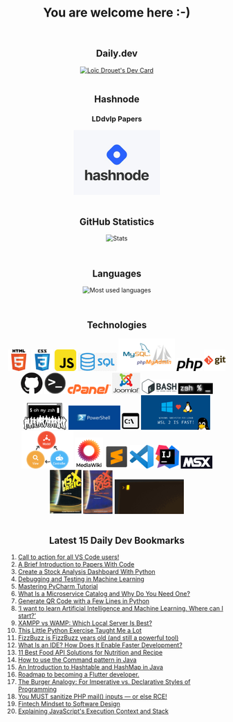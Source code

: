 <h1 align="center"> You are welcome here :-)</h1>

<br />

<div align="center">
    <h2>Daily.dev</h2>    
    <a href="https://app.daily.dev/LDdvlp">
        <img
            src="https://api.daily.dev/devcards/6a2db644d7b342d5924aa8a261fc3c97.png?r=d2h" width="400"
            alt="Loïc Drouet's Dev Card" 
        />
    </a>
</div>

<br />

<div align="center">
    <h2>Hashnode</h2>
    <h3>LDdvlp Papers</h3>
    <a href="https://lddvlp.hashnode.dev/">
        <img 
            src="/images/00-hashnode-logo.jfif" 
            width="200" alt="LDdvlp Papers" 
        />
    </a>
</div>

<br />

<div align="center">
    <h2>GitHub Statistics</h2>
    
![Stats](https://github-readme-stats.vercel.app/api?username=lddvlp&show_icons=true&theme=radical&count_private=true)

</div>

<br />

<div align="center">
    <h2>Languages</h2>

![Most used languages](https://github-readme-stats.vercel.app/api/top-langs/?username=lddvlp)

</div>

<br />

<div align="center">
    <h2>Technologies</h2>

<!-- Image #01    -->
<img alt="HTML5" width="50px" src="https://raw.githubusercontent.com/github/explore/80688e429a7d4ef2fca1e82350fe8e3517d3494d/topics/html/html.png" />

<!-- Image #02    -->
<img alt="CSS3" width="50px" src="https://raw.githubusercontent.com/github/explore/80688e429a7d4ef2fca1e82350fe8e3517d3494d/topics/css/css.png" />

<!-- Image #03    -->
<img alt="JavaScript" width="50px"   src="/images/03-javascript-logo.png" />

<!-- Image #04    -->
<img alt="SQL" width="90px" src="/images/04-sql-logo.jpg" />

<!-- Image #05    -->
<img alt="phpMyAdmin-MySQL" width="130px" src="/images/05-phpmyadmin-mysql-logo.png" />

<!-- Image #06    -->
<img alt="PHP" width="60px" src="/images/06-php-logo-alt.png" />

<!-- Image #07    -->
<img alt="Git" width="50px" src="https://raw.githubusercontent.com/github/explore/80688e429a7d4ef2fca1e82350fe8e3517d3494d/topics/git/git.png" />

<!-- Image #08    -->
<img alt="GitHub" width="50px" src="https://raw.githubusercontent.com/github/explore/78df643247d429f6cc873026c0622819ad797942/topics/github/github.png" />

<!-- Image #09    -->
<img alt="Shell" width="50px" src="https://raw.githubusercontent.com/github/explore/80688e429a7d4ef2fca1e82350fe8e3517d3494d/topics/terminal/terminal.png" />

<!-- Image #10    -->
<img alt="cPanel" width="100px" src="/images/10-cpanel-logo.png" />

<!-- Image #11    -->
<img alt="Joomla!" width="65px" src="/images/11-joomla-logo.png" />

<!-- Image #12    -->
<img alt="Bash" width="80px" src="/images/12-bash-logo.png" />

<!-- Image #13    -->
<img alt="Zsh" width="80px" src="/images/13-zsh-logo.gif" />

<!-- Image #14    -->
<img alt="Oh My Zsh" width="100px" src="/images/14-oh_my_zsh-logo.png" />

<!-- Image #15    -->
<img alt="PowerShell" width="120px" src="/images/15-powershell-logo.jpg" />

<!-- Image #16    -->
<img alt="cmd" width="40px" src="/images/16-cmd-logo.png" />

<!-- Image #17    -->
<img alt="WSL2" width="160px" src="/images/17-wsl2-logo.jpg" />

<!-- Image #18    -->
<img alt="MVC" width="120px" src="/images/18-mvc-logo.jpg" />

<!-- Image #19    -->
<img alt="MediaWiki" width="65px" src="/images/19-mediawiki-logo.png" />

<!-- Image #90    -->
<img alt="Sublime Text" width="55px" src="/images/90-sublime_text-logo.png" />

<!-- Image #91    -->
<img alt="VS Code" width="55px" src="/images/91-vs_code-logo.png" />

<!-- Image #92    -->
<img alt="IntelliJ IDEA" width="55px" src="/images/92-intellij_idea.png" />

<!-- Image #95   -->
<img alt="MSX" width="73px" src="/images/95-msx-logo.png" />

<!-- Image #96    -->
<img alt="MSX-BASIC" width="73px" src="/images/96-msx_ basic-logo.jfif" />

<!-- Image #97    -->
<img alt="MSX-DOS" width="69px" src="/images/97-msx_dos-logo.jpg" />

<!-- Image #99    -->
<img alt="Amber Terminal" width="160px" src="/images/98-amber_terminal.gif" />

</div>

<br />

<div align="center">
    <h2>Latest 15 Daily Dev Bookmarks</h2>
</div>

<!-- daily.dev BOOKMARKS:START -->
1. [Call to action for all VS Code users!](https://app.daily.dev/posts/n7MOwVdTE?utm_source=rss&utm_medium=bookmarks&utm_campaign=Yaq6rDv_C)
2. [A Brief Introduction to Papers With Code](https://app.daily.dev/posts/zyOr7vAI1?utm_source=rss&utm_medium=bookmarks&utm_campaign=Yaq6rDv_C)
3. [Create a Stock Analysis Dashboard With Python](https://app.daily.dev/posts/dpfEe5SZz?utm_source=rss&utm_medium=bookmarks&utm_campaign=Yaq6rDv_C)
4. [Debugging and Testing in Machine Learning](https://app.daily.dev/posts/V4zNZiA10?utm_source=rss&utm_medium=bookmarks&utm_campaign=Yaq6rDv_C)
5. [Mastering PyCharm Tutorial](https://app.daily.dev/posts/5PqUwAJsI?utm_source=rss&utm_medium=bookmarks&utm_campaign=Yaq6rDv_C)
6. [What Is a Microservice Catalog and Why Do You Need One?](https://app.daily.dev/posts/CoOBuhanc?utm_source=rss&utm_medium=bookmarks&utm_campaign=Yaq6rDv_C)
7. [Generate QR Code with a Few Lines in Python](https://app.daily.dev/posts/mTRC5wD3Z?utm_source=rss&utm_medium=bookmarks&utm_campaign=Yaq6rDv_C)
8. [‘I want to learn Artificial Intelligence and Machine Learning. Where can I start?’](https://app.daily.dev/posts/249d8397d6fbf8de4a1c4ca4d5c62ddf?utm_source=rss&utm_medium=bookmarks&utm_campaign=Yaq6rDv_C)
9. [XAMPP vs WAMP: Which Local Server Is Best?](https://app.daily.dev/posts/XybKK1-eh?utm_source=rss&utm_medium=bookmarks&utm_campaign=Yaq6rDv_C)
10. [This Little Python Exercise Taught Me a Lot](https://app.daily.dev/posts/8L1LJtVl0?utm_source=rss&utm_medium=bookmarks&utm_campaign=Yaq6rDv_C)
11. [FizzBuzz is FizzBuzz years old &lpar;and still a powerful tool&rpar;](https://app.daily.dev/posts/Q74uS8aYG?utm_source=rss&utm_medium=bookmarks&utm_campaign=Yaq6rDv_C)
12. [What Is an IDE? How Does It Enable Faster Development?](https://app.daily.dev/posts/rjmhhv1qb?utm_source=rss&utm_medium=bookmarks&utm_campaign=Yaq6rDv_C)
13. [11 Best Food API Solutions for Nutrition and Recipe](https://app.daily.dev/posts/WGoXEPQY0?utm_source=rss&utm_medium=bookmarks&utm_campaign=Yaq6rDv_C)
14. [How to use the Command pattern in Java](https://app.daily.dev/posts/s1MIc3bY9?utm_source=rss&utm_medium=bookmarks&utm_campaign=Yaq6rDv_C)
15. [An Introduction to Hashtable and HashMap in Java](https://app.daily.dev/posts/WWUJIIRnf?utm_source=rss&utm_medium=bookmarks&utm_campaign=Yaq6rDv_C)
16. [Roadmap to becoming a Flutter developer.](https://app.daily.dev/posts/8xLvcAGrf?utm_source=rss&utm_medium=bookmarks&utm_campaign=Yaq6rDv_C)
17. [The Burger Analogy: For Imperative vs. Declarative Styles of Programming](https://app.daily.dev/posts/V6aWfgGcc?utm_source=rss&utm_medium=bookmarks&utm_campaign=Yaq6rDv_C)
18. [You MUST sanitize PHP mail&lpar;&rpar; inputs — or else RCE!](https://app.daily.dev/posts/VoQXO6yp9?utm_source=rss&utm_medium=bookmarks&utm_campaign=Yaq6rDv_C)
19. [Fintech Mindset to Software Design](https://app.daily.dev/posts/_AxG9hiTD?utm_source=rss&utm_medium=bookmarks&utm_campaign=Yaq6rDv_C)
20. [Explaining JavaScript&#39;s Execution Context and Stack](https://app.daily.dev/posts/3SKfGO6Zn?utm_source=rss&utm_medium=bookmarks&utm_campaign=Yaq6rDv_C)

<!-- daily.dev BOOKMARKS:END -->
